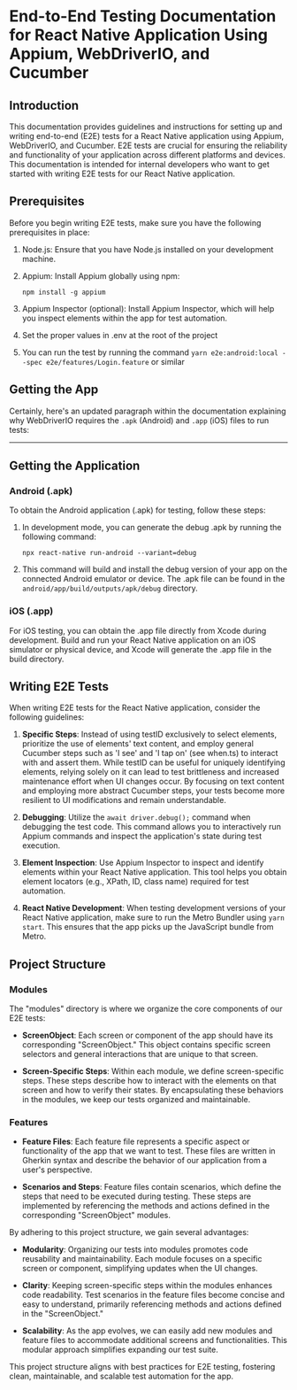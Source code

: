# End-to-End Testing Documentation for React Native Application Using Appium, WebDriverIO, and Cucumber

## Introduction

This documentation provides guidelines and instructions for setting up and writing end-to-end (E2E) tests for a React Native application using Appium, WebDriverIO, and Cucumber. E2E tests are crucial for ensuring the reliability and functionality of your application across different platforms and devices. This documentation is intended for internal developers who want to get started with writing E2E tests for our React Native application.

## Prerequisites

Before you begin writing E2E tests, make sure you have the following prerequisites in place:

1. Node.js: Ensure that you have Node.js installed on your development machine.

2. Appium: Install Appium globally using npm:

   ```
   npm install -g appium
   ```

3. Appium Inspector (optional): Install Appium Inspector, which will help you inspect elements within the app for test automation.

4. Set the proper values in .env at the root of the project

5. You can run the test by running the command `yarn e2e:android:local --spec e2e/features/Login.feature` or similar

## Getting the App

Certainly, here's an updated paragraph within the documentation explaining why WebDriverIO requires the `.apk` (Android) and `.app` (iOS) files to run tests:

---

## Getting the Application

### Android (.apk)

To obtain the Android application (.apk) for testing, follow these steps:

1. In development mode, you can generate the debug .apk by running the following command:

   ```
   npx react-native run-android --variant=debug
   ```

2. This command will build and install the debug version of your app on the connected Android emulator or device. The .apk file can be found in the `android/app/build/outputs/apk/debug` directory.

### iOS (.app)

For iOS testing, you can obtain the .app file directly from Xcode during development. Build and run your React Native application on an iOS simulator or physical device, and Xcode will generate the .app file in the build directory.

## Writing E2E Tests

When writing E2E tests for the React Native application, consider the following guidelines:

1. **Specific Steps**: Instead of using testID exclusively to select elements, prioritize the use of elements' text content, and employ general Cucumber steps such as 'I see' and 'I tap on' (see when.ts) to interact with and assert them. While testID can be useful for uniquely identifying elements, relying solely on it can lead to test brittleness and increased maintenance effort when UI changes occur. By focusing on text content and employing more abstract Cucumber steps, your tests become more resilient to UI modifications and remain understandable.

2. **Debugging**: Utilize the `await driver.debug();` command when debugging the test code. This command allows you to interactively run Appium commands and inspect the application's state during test execution.

3. **Element Inspection**: Use Appium Inspector to inspect and identify elements within your React Native application. This tool helps you obtain element locators (e.g., XPath, ID, class name) required for test automation.

4. **React Native Development**: When testing development versions of your React Native application, make sure to run the Metro Bundler using `yarn start`. This ensures that the app picks up the JavaScript bundle from Metro.

## Project Structure

### Modules

The "modules" directory is where we organize the core components of our E2E tests:

- **ScreenObject**: Each screen or component of the app should have its corresponding "ScreenObject." This object contains specific screen selectors and general interactions that are unique to that screen.

- **Screen-Specific Steps**: Within each module, we define screen-specific steps. These steps describe how to interact with the elements on that screen and how to verify their states. By encapsulating these behaviors in the modules, we keep our tests organized and maintainable.

### Features

- **Feature Files**: Each feature file represents a specific aspect or functionality of the app that we want to test. These files are written in Gherkin syntax and describe the behavior of our application from a user's perspective.

- **Scenarios and Steps**: Feature files contain scenarios, which define the steps that need to be executed during testing. These steps are implemented by referencing the methods and actions defined in the corresponding "ScreenObject" modules.

By adhering to this project structure, we gain several advantages:

- **Modularity**: Organizing our tests into modules promotes code reusability and maintainability. Each module focuses on a specific screen or component, simplifying updates when the UI changes.

- **Clarity**: Keeping screen-specific steps within the modules enhances code readability. Test scenarios in the feature files become concise and easy to understand, primarily referencing methods and actions defined in the "ScreenObject."

- **Scalability**: As the app evolves, we can easily add new modules and feature files to accommodate additional screens and functionalities. This modular approach simplifies expanding our test suite.

This project structure aligns with best practices for E2E testing, fostering clean, maintainable, and scalable test automation for the app.
